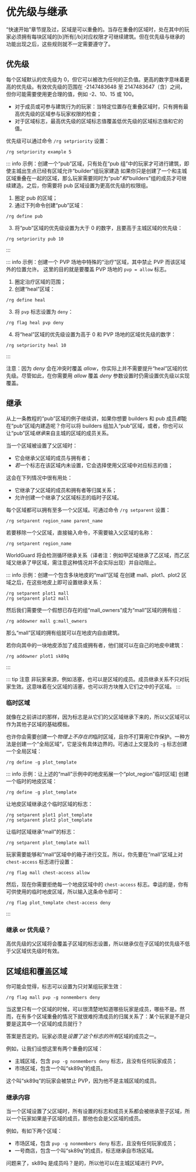 # 优先级与继承

“快速开始”章节提及过，区域是可以重叠的。当存在重叠的区域时，处在其中的玩家必须拥有每块区域的[b]所有[/b]对应权限才可继续建筑。但在优先级与继承的功能出现之后，这些规则就不一定需要遵守了。

## 优先级

每个区域默认的优先级为 0，但它可以被改为任何的正负值。更高的数字意味着更高的优先级。有效优先级的范围在 -2147483648 至 2147483647（含）之间，但你可能需要使用更合理的值，例如 -2、10、15 或 100。

* 对于成员或可参与建筑行为的玩家：当特定位置存在重叠区域时，只有拥有最高优先级的区域参与玩家权限的检查；
* 对于区域标志，最高优先级的区域标志值覆盖低优先级的区域标志值和它的值。

优先级可以通过命令 `/rg setpriority` 设置：
```
/rg setpriority example 5
```

::: info 示例：创建一个“pub”区域，只有处在“pub 组”中的玩家才可进行建筑，即使主城出生点已经有区域允许“builder”组玩家建造
如果你只是创建了一个和主城区域重叠在一起的区域，那么玩家需要同时为“pub”*和*“builders”组的成员才可继续建造。之后，你需要将 pub 区域设置为更高优先级的权限组。
1. 圈定 pub 的区域；
2. 通过下列命令创建“pub”区域：
```
/rg define pub
```
3. 将“pub”区域的优先级设置为大于 0 的数字，且要高于主城区域的优先级：
```
/rg setpriority pub 10
```
:::

::: info 示例：创建一个 PVP 场地中特殊的“治疗”区域，其中禁止 PVP 而该区域外的位置允许。
这里的目的就是要覆盖 PVP 场地的 `pvp = allow` 标志。
1. 圈定治疗区域的范围；
2. 创建“heal”区域：
```
/rg define heal
```
3. 将 `pvp` 标志设置为 `deny`：
```
/rg flag heal pvp deny
```
4. 将“heal”区域的优先级设置为高于 0 和 PVP 场地的区域优先级的数字：
```
/rg setpriority heal 10
```
:::

注意：因为 *deny* 会在冲突时覆盖 *allow*，你实际上并不需要提升“heal”区域的优先级。尽管如此，在你需要用 *allow* 覆盖 *deny* 参数设置时仍需设置优先级以实现覆盖。

## 继承

从上一条教程的“pub”区域的例子继续讲，如果你想要 builders 和 pub 成员*都*能在“pub”区域内建造呢？你可以将 builders 组加入“pub”区域，或者，你也可以让“pub”区域*继承*来自主城的区域的成员关系。

当一个区域被设置了父区域时：

* 它会继承父区域的成员与拥有者；
* *若*一个标志在该区域内未设置，它会选择使用父区域中对应标志的值；

这会在下列情况中很有用处：

* 它继承了父区域的成员和拥有者等归属关系；
* 允许创建一个继承了父区域标志的临时子区域。

每个区域都可以拥有至多一个父区域。可通过命令 `/rg setparent` 设置：
```
/rg setparent region_name parent_name
```
若要移除一个父区域，直接输入命令，不需要输入父区域的名称：
```
/rg setparent region_name
```

WorldGuard 将会检测循环继承关系（译者注：例如甲区域继承了乙区域，而乙区域又继承了甲区域，需注意这种情况并不会实际出现）并自动阻止。

::: info 示例：创建一个包含多块地皮的“mall”区域
在创建 mall、plot1、plot2 区域之后，在这些地皮上即可设置继承关系：
```
/rg setparent plot1 mall
/rg setparent plot2 mall
```
然后我们需要使一个假想已存在的组“mall_owners”成为“mall”区域的拥有组：
```
/rg addowner mall g:mall_owners
```
那么“mall”区域的拥有组就可以在地皮内自由建筑。
>
若你向其中的一块地皮添加了成员或拥有者，他们就可以在自己的地皮中建筑：
```
/rg addowner plot1 sk89q
```
:::

::: tip 注意
非玩家来源，例如活塞，也可以是区域的成员。成员继承关系不只对玩家生效。这意味着在父区域的活塞，也可以将方块推入它们之中的子区域。
:::

### 临时区域

就像在之前讲过的那样，因为标志是从它们的父区域继承下来的，所以父区域可以作为其他子区域的基础模板。

也许你会需要创建一个*物理上不存在的*临时区域，且你不打算用它作保护。一种方法是创建一个“全局区域”，它是没有具体边界的。可通过上文提及的 `-g` 标志创建一个全局区域：
```
/rg define -g plot_template
```

::: info 示例：让上述的“mall”示例中的地皮拓展一个“plot_region”临时区域]
创建一个临时的地皮区域：
```
/rg define -g plot_template
```
让地皮区域继承这个临时区域的标志：
```
/rg setparent plot1 plot_template
/rg setparent plot2 plot_template
```
让临时区域继承“mall”的标志：
```
/rg setparent plot_template mall
```
玩家需要能够和“mall”区域中的箱子进行交互。所以，你先要在“mall”区域上对 `chest-access` 标志进行设置：
```
/rg flag mall chest-access allow
```
然后，现在你需要拒绝每一个地皮区域中的 `chest-access` 标志。幸运的是，你有可供使用的临时地皮区域，所以输入这条命令即可：
```
/rg flag plot_template chest-access deny
```
:::

### 继承 or 优先级？

高优先级的父区域将会覆盖子区域的标志设置，所以继承仅在子区域的优先级不低于父区域优先级时有效。

## 区域组和覆盖区域

你可能会觉得，标志可以设置为只对某组玩家生效：
```
/rg flag mall pvp -g nonmembers deny
```

当这里只有一个区域的时候，可以很清楚地知道哪些玩家是成员，哪些不是。然而，在有多个区域重叠的情况下就很难捋清成员的归属关系了：某个玩家是不是只要是这其中一个区域的成员就行？

答案是否定的。玩家必须是*设置了这个标志的所有*区域的成员之一。

例如，让我们设想这里有两个重叠的区域：

* 主城区域，包含 `pvp -g nonmembers deny` 标志，且没有任何玩家成员；
* 市场区域，包含一个叫“sk89q”的成员。

这个叫“sk89q”的玩家会被禁止 PVP，因为他不是主城区域的成员。

### 继承内容

当一个区域设置了父区域时，所有设置的标志和成员关系都会被继承至子区域，所以一个玩家如果是子区域的成员，那他也会是父区域的成员。

例如，有如下两个区域：

* 市场区域，包含 `pvp -g nonmembers deny` 标志，且没有任何玩家成员；
* 一号商店，包含一个叫“sk89q”的成员，标志继承自市场区域。

问题来了，sk89q 是成员吗？是的，所以他可以在主城区域进行 PVP。
